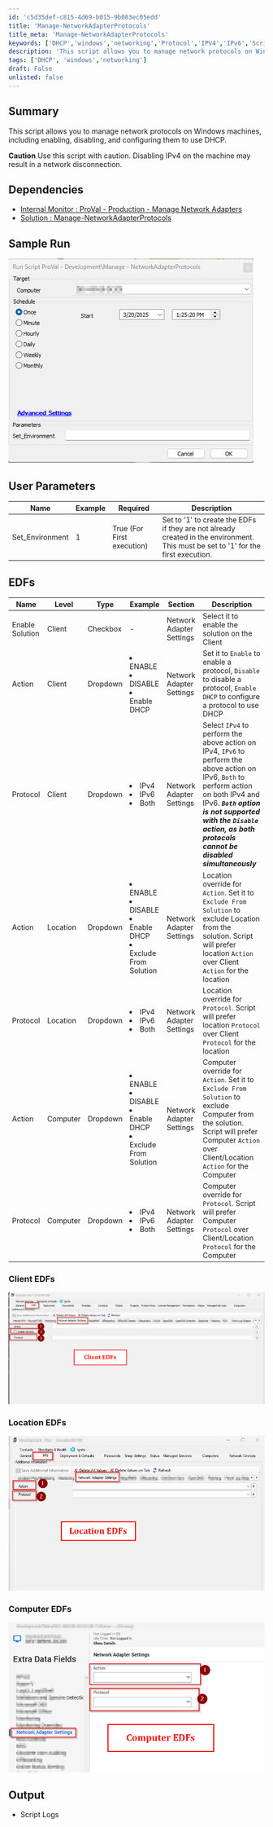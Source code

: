 ```yaml
---
id: 'c5d35def-c815-4d69-b015-9b083ec05edd'
title: 'Manage-NetworkAdapterProtocols'
title_meta: 'Manage-NetworkAdapterProtocols'
keywords: ['DHCP','windows','networking','Protocol','IPV4','IPv6','Script','Automate']
description: 'This script allows you to manage network protocols on Windows machines, including enabling, disabling, and configuring them to use DHCP.'
tags: ['DHCP', 'windows','networking']
draft: False
unlisted: false
---
```


## Summary
This script allows you to manage network protocols on Windows machines, including enabling, disabling, and configuring them to use DHCP.

**Caution** 
Use this script with caution. Disabling IPv4 on the machine may result in a network disconnection.

## Dependencies

- [Internal Monitor : ProVal - Production - Manage Network Adapters](<../monitors/Manage-Network-Adapters.md>)
- [Solution : Manage-NetworkAdapterProtocols](<../../solutions/Manage_Network_Protocols.md>)


## Sample Run
 ![Image](../../../static/img/Manage-NetworkProtocol/image1.png)



## User Parameters

| Name     | Example                                         | Required | Description                                         |
|----------|-------------------------------------------------|----------|-----------------------------------------------------|
| Set_Environment  | 1 | True (For First execution)   | Set to '1' to create the EDFs if they are not already created in the environment. This must be set to '1' for the first execution.|

## EDFs

| Name             | Level  | Type     | Example | Section | Description                                |
|------------------|--------|----------|---------|---------|--------------------------------------------|
| Enable Solution  | Client | Checkbox | -       | Network Adapter Settings   | Select it to enable the solution on the Client |
| Action | Client | Dropdown | <ui><li>ENABLE</li><li>DISABLE</li><li>Enable DHCP</li></ui> | Network Adapter Settings   | Set it to `Enable` to enable a protocol, `Disable` to disable a protocol, `Enable DHCP` to configure a protocol to use DHCP |
| Protocol | Client | Dropdown | <ui><li>IPv4</li><li>IPv6</li><li>Both</li></ui> | Network Adapter Settings   | Select `IPv4` to perform the above action on IPv4, `IPv6` to perform the above action on IPv6, `Both` to perform action on both IPv4 and IPv6. ***`Both` option is not supported with the `Disable` action, as both protocols cannot be disabled simultaneously*** |
| Action | Location | Dropdown | <ui><li>ENABLE</li><li>DISABLE</li><li>Enable DHCP</li><li>Exclude From Solution</li></ui>    | Network Adapter Settings   | Location override for `Action`. Set it to `Exclude From Solution` to exclude Location from the solution. Script will prefer location `Action` over Client `Action` for the location |
| Protocol | Location | Dropdown | <ui><li>IPv4</li><li>IPv6</li><li>Both</li></ui> | Network Adapter Settings   | Location override for `Protocol`. Script will prefer location `Protocol` over Client `Protocol` for the location |
| Action | Computer | Dropdown | <ui><li>ENABLE</li><li>DISABLE</li><li>Enable DHCP</li><li>Exclude From Solution</li></ui>   | Network Adapter Settings   | Computer override for `Action`. Set it to `Exclude From Solution` to exclude Computer from the solution. Script will prefer Computer `Action` over Client/Location `Action` for the Computer |
| Protocol | Computer | Dropdown | <ui><li>IPv4</li><li>IPv6</li><li>Both</li></ui> | Network Adapter Settings   | Computer override for `Protocol`.  Script will prefer Computer `Protocol` over Client/Location `Protocol` for the Computer  |

### Client EDFs
 ![Image](../../../static/img/Manage-NetworkProtocol/image2.png)

 ### Location EDFs
 ![Image](../../../static/img/Manage-NetworkProtocol/image3.png)

 ### Computer EDFs
 ![Image](../../../static/img/Manage-NetworkProtocol/image4.png)

## Output
- Script Logs